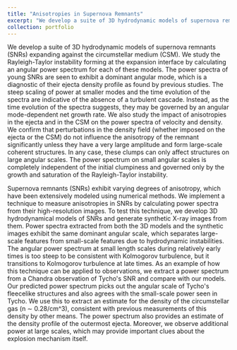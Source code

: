 ```yaml
---
title: "Anisotropies in Supernova Remnants"
excerpt: "We develop a suite of 3D hydrodynamic models of supernova remnants (SNRs) expanding against the circumstellar medium (CSM). We study the Rayleigh-Taylor instability forming at the expansion interface by calculating an angular power spectrum for each of these models. The power spectra of young SNRs are seen to exhibit a dominant angular mode, which is a diagnostic of their ejecta density profile as found by previous studies. The steep scaling of power at smaller modes and the time evolution of the spectra are indicative of the absence of a turbulent cascade. Instead, as the time evolution of the spectra suggests, they may be governed by an angular mode-dependent net growth rate. We also study the impact of anisotropies in the ejecta and in the CSM on the power spectra of velocity and density. We confirm that perturbations in the density field (whether imposed on the ejecta or the CSM) do not influence the anisotropy of the remnant significantly unless they have a very large amplitude and form large-scale coherent structures. In any case, these clumps can only affect structures on large angular scales. The power spectrum on small angular scales is completely independent of the initial clumpiness and governed only by the growth and saturation of the Rayleigh-Taylor instability. Supernova remnants (SNRs) exhibit varying degrees of anisotropy, which have been extensively modeled using numerical methods. We implement a technique to measure anisotropies in SNRs by calculating power spectra from their high-resolution images. To test this technique, we develop 3D hydrodynamical models of SNRs and generate synthetic X-ray images from them. Power spectra extracted from both the 3D models and the synthetic images exhibit the same dominant angular scale, which separates large-scale features from small-scale features due to hydrodynamic instabilities. The angular power spectrum at small length scales during relatively early times is too steep to be consistent with Kolmogorov turbulence, but it transitions to Kolmogorov turbulence at late times. As an example of how this technique can be applied to observations, we extract a power spectrum from a Chandra observation of Tycho's SNR and compare with our models. Our predicted power spectrum picks out the angular scale of Tycho's fleecelike structures and also agrees with the small-scale power seen in Tycho. We use this to extract an estimate for the density of the circumstellar gas (n ∼ 0.28/cm^3), consistent with previous measurements of this density by other means. The power spectrum also provides an estimate of the density profile of the outermost ejecta. Moreover, we observe additional power at large scales, which may provide important clues about the explosion mechanism itself.<br/><img src='/images/snr_synthetic.png'>"
collection: portfolio
---
```


We develop a suite of 3D hydrodynamic models of supernova remnants (SNRs) expanding against the circumstellar medium (CSM). We study the Rayleigh-Taylor instability forming at the expansion interface by calculating an angular power spectrum for each of these models. The power spectra of young SNRs are seen to exhibit a dominant angular mode, which is a diagnostic of their ejecta density profile as found by previous studies. The steep scaling of power at smaller modes and the time evolution of the spectra are indicative of the absence of a turbulent cascade. Instead, as the time evolution of the spectra suggests, they may be governed by an angular mode-dependent net growth rate. We also study the impact of anisotropies in the ejecta and in the CSM on the power spectra of velocity and density. We confirm that perturbations in the density field (whether imposed on the ejecta or the CSM) do not influence the anisotropy of the remnant significantly unless they have a very large amplitude and form large-scale coherent structures. In any case, these clumps can only affect structures on large angular scales. The power spectrum on small angular scales is completely independent of the initial clumpiness and governed only by the growth and saturation of the Rayleigh-Taylor instability.

Supernova remnants (SNRs) exhibit varying degrees of anisotropy, which have been extensively modeled using numerical methods. We implement a technique to measure anisotropies in SNRs by calculating power spectra from their high-resolution images. To test this technique, we develop 3D hydrodynamical models of SNRs and generate synthetic X-ray images from them. Power spectra extracted from both the 3D models and the synthetic images exhibit the same dominant angular scale, which separates large-scale features from small-scale features due to hydrodynamic instabilities. The angular power spectrum at small length scales during relatively early times is too steep to be consistent with Kolmogorov turbulence, but it transitions to Kolmogorov turbulence at late times. As an example of how this technique can be applied to observations, we extract a power spectrum from a Chandra observation of Tycho's SNR and compare with our models. Our predicted power spectrum picks out the angular scale of Tycho's fleecelike structures and also agrees with the small-scale power seen in Tycho. We use this to extract an estimate for the density of the circumstellar gas (n ∼ 0.28/cm^3), consistent with previous measurements of this density by other means. The power spectrum also provides an estimate of the density profile of the outermost ejecta. Moreover, we observe additional power at large scales, which may provide important clues about the explosion mechanism itself.

